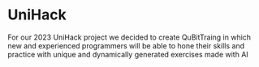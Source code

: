 # UniHack

For our 2023 UniHack project we decided to create QuBitTraing in which new and experienced programmers will be able to hone their skills and practice with unique and dynamically generated exercises made with AI
